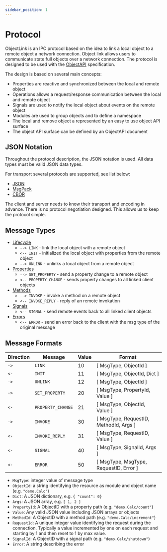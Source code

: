 ```yaml
---
sidebar_position: 1
---
```


# Protocol

ObjectLink is an IPC protocol based on the idea to link a local object to a remote object a network connection. Object link allows users to communicate state full objects over a network connection. The protocol is designed to be used with the [ObjectAPI](/docs/advanced/objectapi) specification.

The design is based on several main concepts:

- Properties are reactive and synchronized between the local and remote object
- Operations allows a request/response communication between the local and remote object
- Signals are used to notify the local object about events on the remote object
- Modules are used to group objects and to define a namespace
- The local and remove object a represented by an easy to use object API surface
- The object API surface can be defined by an ObjectAPI document

## JSON Notation

Throughout the protocol description, the JSON notation is used. All data types must be valid JSON data types.

For transport several protocols are supported, see list below:

- [JSON](https://www.json.org/json-en.html)
- [MsgPack](https://msgpack.org/index.html)
- [CBOR](https://cbor.io/)

The client and server needs to know their transport and encoding in advance. There is no protocol negotiation designed. This allows us to keep the protocol simple.

## Message Types

- [Lifecycle](lifecycle)
  - `--> LINK` - link the local object with a remote object
  - `<-- INIT` - initialized the local object with properties from the remote object
  - `--> UNLINK` - unlinks a local object from a remote object
- [Properties](properties)
  - `--> SET_PROPERTY` - send a property change to a remote object
  - `<-- PROPERTY_CHANGE` - sends property changes to all linked client objects
- [Methods](methods)
  - `--> INVOKE` - invoke a method on a remote object
  - `<-- INVOKE_REPLY` - reply of an remote invokation
- [Signals](signals)
  - `<-- SIGNAL` - send remote events back to all linked client objects
- [Errors](errors)
  - `<-- ERROR` - send an error back to the client with the msg type of the original message

## Message Formats

| Direction | Message           | Value | Format                                 |
| --------- | ----------------- | ----- | -------------------------------------- |
| `->`      | `LINK`            | 10    | [ MsgType, ObjectId ]                  |
| `<-`      | `INIT`            | 11    | [ MsgType, ObjectId, Dict ]            |
| `->`      | `UNLINK`          | 12    | [ MsgType, ObjectId ]                  |
| `->`      | `SET_PROPERTY`    | 20    | [ MsgType, PropertyId, Value ]         |
| `<-`      | `PROPERTY_CHANGE` | 21    | [ MsgType, ObjectId, Value ]           |
| `->`      | `INVOKE`          | 30    | [ MsgType, RequestID, MethodId, Args ] |
| `<-`      | `INVOKE_REPLY`    | 31    | [ MsgType, RequestID, Value ]          |
| `<-`      | `SIGNAL`          | 40    | [ MsgType, SignalId, Args ]            |
| `<-`      | `ERROR`           | 50    | [ MsgType, MsgType, RequestID, Error ] |

- `MsgType`: integer value of message type
- `ObjectId`: a string identifying the resource as module and object name (e.g. `"demo.Calc"`)
- `Dict`: A JSON dictionary, e.g. `{ "count": 0}`
- `Args`: A JSON array, e.g. `[ 1, 2 ]`
- `PropertyId`: A ObjectID with a property path (e.g. `"demo.Calc/count"`)
- `Value`: Any valid JSON value including JSON arrays or objects
- `MethodId`: A ObjectID with a method path (e.g. `"demo.Calc/increment"`)
- `RequestId`: A unique integer value identifying the request during the connection. Typically a value incremented by one on each request and starting by 1 and then reset to 1 by max value.
- `SignalId`: A ObjectID with a signal path (e.g. `"demo.Calc/shutdown"`)
- `Error`: A string describing the error

